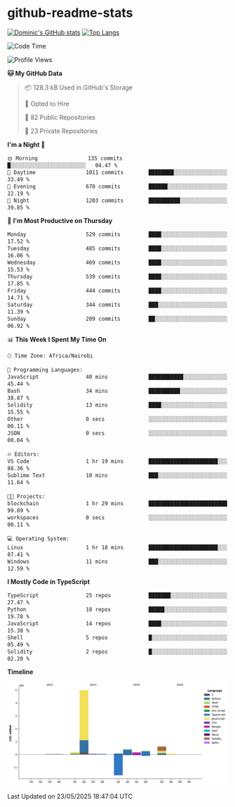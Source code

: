 # github-readme-stats
[![Dominic's GitHub stats](https://github-readme-stats.vercel.app/api?username=Domengo&show_icons=true)](https://github.com/anuraghazra/github-readme-stats)
[![Top Langs](https://github-readme-stats.vercel.app/api/top-langs/?username=Domengo&show_icons=true)](https://github.com/Domengo/github-readme-stats)

<!--START_SECTION:waka-->
![Code Time](http://img.shields.io/badge/Code%20Time-1%2C099%20hrs%2023%20mins-blue)

![Profile Views](http://img.shields.io/badge/Profile%20Views-0-blue)

**🐱 My GitHub Data** 

> 📦 128.3 kB Used in GitHub's Storage 
 > 
> 💼 Opted to Hire
 > 
> 📜 82 Public Repositories 
 > 
> 🔑 23 Private Repositories 
 > 
**I'm a Night 🦉** 

```text
🌞 Morning                135 commits         █░░░░░░░░░░░░░░░░░░░░░░░░   04.47 % 
🌆 Daytime                1011 commits        ████████░░░░░░░░░░░░░░░░░   33.49 % 
🌃 Evening                670 commits         ██████░░░░░░░░░░░░░░░░░░░   22.19 % 
🌙 Night                  1203 commits        ██████████░░░░░░░░░░░░░░░   39.85 % 
```
📅 **I'm Most Productive on Thursday** 

```text
Monday                   529 commits         ████░░░░░░░░░░░░░░░░░░░░░   17.52 % 
Tuesday                  485 commits         ████░░░░░░░░░░░░░░░░░░░░░   16.06 % 
Wednesday                469 commits         ████░░░░░░░░░░░░░░░░░░░░░   15.53 % 
Thursday                 539 commits         ████░░░░░░░░░░░░░░░░░░░░░   17.85 % 
Friday                   444 commits         ████░░░░░░░░░░░░░░░░░░░░░   14.71 % 
Saturday                 344 commits         ███░░░░░░░░░░░░░░░░░░░░░░   11.39 % 
Sunday                   209 commits         ██░░░░░░░░░░░░░░░░░░░░░░░   06.92 % 
```


📊 **This Week I Spent My Time On** 

```text
🕑︎ Time Zone: Africa/Nairobi

💬 Programming Languages: 
JavaScript               40 mins             ███████████░░░░░░░░░░░░░░   45.44 % 
Bash                     34 mins             ██████████░░░░░░░░░░░░░░░   38.87 % 
Solidity                 13 mins             ████░░░░░░░░░░░░░░░░░░░░░   15.55 % 
Other                    0 secs              ░░░░░░░░░░░░░░░░░░░░░░░░░   00.11 % 
JSON                     0 secs              ░░░░░░░░░░░░░░░░░░░░░░░░░   00.04 % 

🔥 Editors: 
VS Code                  1 hr 19 mins        ██████████████████████░░░   88.36 % 
Sublime Text             10 mins             ███░░░░░░░░░░░░░░░░░░░░░░   11.64 % 

🐱‍💻 Projects: 
blockchain               1 hr 29 mins        █████████████████████████   99.89 % 
workspaces               0 secs              ░░░░░░░░░░░░░░░░░░░░░░░░░   00.11 % 

💻 Operating System: 
Linux                    1 hr 18 mins        ██████████████████████░░░   87.41 % 
Windows                  11 mins             ███░░░░░░░░░░░░░░░░░░░░░░   12.59 % 
```

**I Mostly Code in TypeScript** 

```text
TypeScript               25 repos            ███████░░░░░░░░░░░░░░░░░░   27.47 % 
Python                   18 repos            █████░░░░░░░░░░░░░░░░░░░░   19.78 % 
JavaScript               14 repos            ████░░░░░░░░░░░░░░░░░░░░░   15.38 % 
Shell                    5 repos             █░░░░░░░░░░░░░░░░░░░░░░░░   05.49 % 
Solidity                 2 repos             █░░░░░░░░░░░░░░░░░░░░░░░░   02.20 % 
```



**Timeline**

![Lines of Code chart](https://raw.githubusercontent.com/Domengo/Domengo/main/assets/bar_graph.png)


 Last Updated on 23/05/2025 18:47:04 UTC
<!--END_SECTION:waka-->


